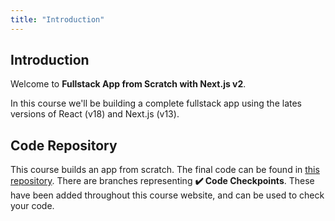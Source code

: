 ```yaml
---
title: "Introduction"
---
```


## Introduction

Welcome to **Fullstack App from Scratch with Next.js v2**.

In this course we'll be building a complete fullstack app using the lates versions of React (v18) and Next.js (v13).

## Code Repository

This course builds an app from scratch. The final code can be found in [this repository](https://github.com/Hendrixer/fullstack-app-v2-app). There are branches representing **✔️ Code Checkpoints**. These have been added throughout this course website, and can be used to check your code.
